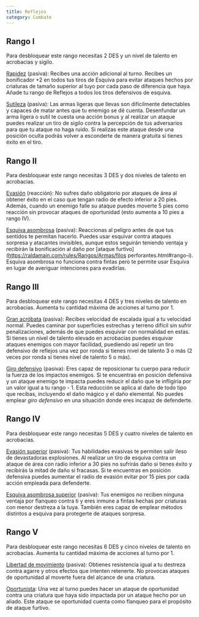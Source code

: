 ```yaml
---
title: Reflejos
category: Combate
---
```


## Rango I

Para desbloquear este rango necesitas 2 DES y un nivel de talento en acrobacias y sigilo.

<u>Rapidez</u> (pasiva): Recibes una acción adicional al turno. Recibes un bonificador +2 en todos tus tiros de Esquiva para evitar ataques hechos por criaturas de tamaño superior al tuyo por cada paso de diferencia que haya. Añade tu rango de Reflejos a todos los tiros defensivos de esquiva.

<u>Sutileza</u> (pasiva): Las armas ligeras que llevas son difícilmente detectables y capaces de matar antes que tu enemigo se dé cuenta. Desenfundar un arma ligera o sutil te cuesta una acción bonus y al realizar un ataque puedes realizar un tiro de sigilo contra la percepción de tus adversarios para que tu ataque no haga ruido. Si realizas este ataque desde una posición oculta podrás volver a esconderte de manera gratuita si tienes éxito en el tiro.

## Rango II

Para desbloquear este rango necesitas 3 DES y dos niveles de talento en acrobacias.

<u>Evasión</u> (reacción): No sufres daño obligatorio por ataques de área al obtener éxito en el caso que tengan radio de efecto inferior a 20 pies. Además, cuando un enemigo falle su ataque puedes moverte 5 pies como reacción sin provocar ataques de oportunidad (esto aumenta a 10 pies a rango IV).

<u>Esquiva asombrosa</u> (pasiva): Reaccionas al peligro antes de que tus sentidos te permitan hacerlo. Puedes usar esquivar contra ataques sorpresa y atacantes invisibles, aunque estos seguirán teniendo ventaja y recibirán la bonificación al daño por [ataque furtivo](https://raldamain.com/rules/Rangos/Armas/filos perforantes.html#rango-i). Esquiva asombrosa no funciona contra fintas pero te permite usar Esquiva en lugar de averiguar intenciones para evadirlas.

## Rango III

Para desbloquear este rango necesitas 4 DES y tres niveles de talento en acrobacias. Aumenta tu cantidad máxima de acciones al turno por 1.

<u>Gran acróbata</u> (pasiva): Recibes velocidad de escalada igual a tu velocidad normal. Puedes caminar por superficies estrechas y terreno difícil sin sufrir penalizaciones, además de que puedes esquivar con normalidad en estas. Si tienes un nivel de talento elevado en acrobacias puedes esquivar ataques enemigos con mayor facilidad, puediendo así repetir un tiro defensivo de reflejos una vez por ronda si tienes nivel de talento 3 o más (2 veces por ronda si tienes nivel de talento 5 o más).

<u>Giro defensivo</u> (pasiva): Eres capaz de reposicionar tu cuerpo para reducir la fuerza de los impactos enemigos. Si te encuentras en posición defensiva y un ataque enemigo te impacta puedes reducir el daño que te infligiría por un valor igual a tu rango - 1. Esta reducción se aplica al daño de todo tipo que recibas, incluyendo el daño mágico y el daño elemental. No puedes emplear *giro defensivo* en una situación donde eres incapaz de defenderte.

## Rango IV

Para desbloquear este rango necesitas 5 DES y cuatro niveles de talento en acrobacias. 

<u>Evasión superior</u> (pasiva): Tus habilidades evasivas te permiten salir ileso de devastadoras explosiones. Al realizar un tiro de esquiva contra un ataque de área con radio inferior a 30 pies no sufrirás daño si tienes éxito y recibirás la mitad de daño si fracasas. Si te encuentras en posición defensiva puedes aumentar el radio de evasión evitar por 15 pies por cada acción empleada para defenderte.

<u>Esquiva asombrosa superior</u> (pasiva): Tus enemigos no reciben ninguna ventaja por flanqueo contra ti y eres inmune a fintas hechas por criaturas con menor destreza a la tuya. También eres capaz de emplear métodos distintos a esquiva para protegerte de ataques sorpresa. 

## Rango V

Para desbloquear este rango necesitas 6 DES y cinco niveles de talento en acrobacias. Aumenta tu cantidad máxima de acciones al turno por 1.

<u>Libertad de movimiento</u> (pasiva): Obtienes resistencia igual a tu destreza contra agarre y otros efectos que intenten retenerte. No provocas ataques de oportunidad al moverte fuera del alcance de una criatura.

<u>Oportunista</u>: Una vez al turno puedes hacer un ataque de oportunidad contra una criatura que haya sido impactada por un ataque hecho por un aliado. Este ataque se oportunidad cuenta como flanqueo para el propósito de ataque furtivo.

 

